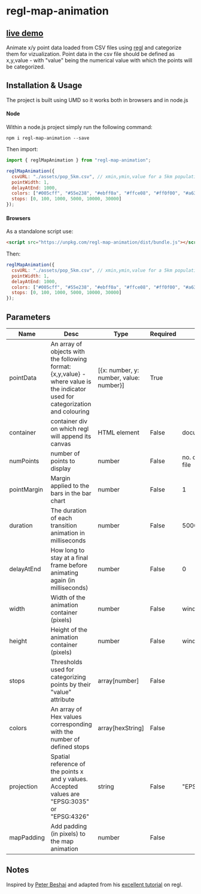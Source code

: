 # regl-map-animation

## [live demo](https://eurostat.github.io/regl-map-animation/examples/browsers/)

Animate x/y point data loaded from CSV files using [regl](https://github.com/regl-project/regl) and categorize them for vizualization. Point data in the csv file should be defined as x,y,value - with "value" being the numerical value with which the points will be categorized.

## Installation & Usage

The project is built using UMD so it works both in browsers and in node.js

#### Node

Within a node.js project simply run the following command:

`npm i regl-map-animation --save`

Then import:

```javascript
import { reglMapAnimation } from "regl-map-animation";

reglMapAnimation({
  csvURL: "./assets/pop_5km.csv", // xmin,ymin,value for a 5km population grid of Europe in EPSG 3035
  pointWidth: 1,
  delayAtEnd: 1000,
  colors: ["#005cff", "#55e238", "#ebff0a", "#ffce08", "#ff0f00", "#a6306f"],
  stops: [0, 100, 1000, 5000, 10000, 30000]
});
```

#### Browsers

As a standalone script use:

```html
<script src="https://unpkg.com/regl-map-animation/dist/bundle.js"></script>
```

Then:

```javascript
reglMapAnimation({
  csvURL: "./assets/pop_5km.csv", // xmin,ymin,value for a 5km population grid of Europe in EPSG 3035
  pointWidth: 1,
  delayAtEnd: 1000,
  colors: ["#005cff", "#55e238", "#ebff0a", "#ffce08", "#ff0f00", "#a6306f"],
  stops: [0, 100, 1000, 5000, 10000, 30000]
});
```

## Parameters

| Name        | Desc                                                                        | Type             | Required | Default                   |
| ----------- | --------------------------------------------------------------------------- | ---------------- | -------- | ------------------------- |
| pointData      | An array of objects with the following format: {x,y,value} - where value is the indicator used for categorization and colouring                    | [{x: number, y: number, value: number}]           | True     |                           |
| container   | container div on which regl will append its canvas                          | HTML element     | False    | document.body             |
| numPoints   | number of points to display                                                 | number           | False    | no. of points in csv file |
| pointMargin | Margin applied to the bars in the bar chart                                | number           | False    | 1                         |
| duration    | The duration of each transition animation in milliseconds                 | number           | False    | 5000                      |
| delayAtEnd  | How long to stay at a final frame before animating again (in milliseconds) | number           | False    | 0                         |
| width       | Width of the animation container (pixels)                                           | number           | False    | window.innerWidth         |
| height      | Height of the animation container (pixels)                                           | number           | False    | window.innerHeight        |
| stops       | Thresholds used for categorizing points by their "value" attribute          | array[number]    | False    |                           |
| colors      | An array of Hex values corresponding with the number of defined stops       | array[hexString] | False    |                           |
| projection  | Spatial reference of the points x and y values. Accepted values are "EPSG:3035" or "EPSG:4326"                              | string           | False    | "EPSG:3035"               |
| mapPadding      | Add padding (in pixels) to the map animation      | number | False    |    

## Notes

Inspired by [Peter Beshai](https://peterbeshai.com/) and adapted from his [excellent tutorial](https://peterbeshai.com/blog/2017-05-26-beautifully-animate-points-with-webgl-and-regl/) on regl.
